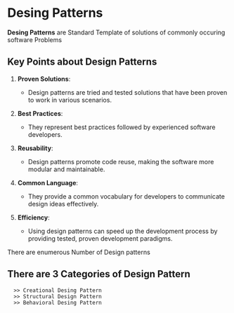 # Desing Patterns

**Desing Patterns** are Standard Template of solutions of commonly occuring software Problems

## Key Points about Design Patterns

1. **Proven Solutions**: 
   - Design patterns are tried and tested solutions that have been proven to work in various scenarios.

2. **Best Practices**: 
   - They represent best practices followed by experienced software developers.

3. **Reusability**: 
   - Design patterns promote code reuse, making the software more modular and maintainable.

4. **Common Language**: 
   - They provide a common vocabulary for developers to communicate design ideas effectively.

5. **Efficiency**: 
   - Using design patterns can speed up the development process by providing tested, proven development paradigms.



There are enumerous Number of Design patterns

## There are **3 Categories** of Design Pattern
```
  >> Creational Desing Pattern
  >> Structural Design Pattern
  >> Behavioral Desing Pattern
```
